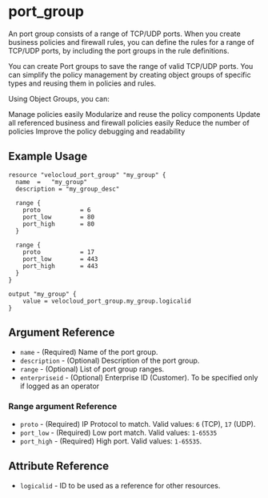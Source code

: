 # port_group

An port group consists of a range of TCP/UDP ports. When you create business policies and firewall rules, you can define the rules for a range of TCP/UDP ports, by including the port groups in the rule definitions.

You can create Port groups to save the range of valid TCP/UDP ports. You can simplify the policy management by creating object groups of specific types and reusing them in policies and rules.

Using Object Groups, you can:

Manage policies easily
Modularize and reuse the policy components
Update all referenced business and firewall policies easily
Reduce the number of policies
Improve the policy debugging and readability

## Example Usage

```hcl
resource "velocloud_port_group" "my_group" {
  name  =   "my_group"
  description = "my_group_desc"

  range {
    proto           = 6
    port_low        = 80
    port_high       = 80
  }

  range {
    proto           = 17
    port_low        = 443
    port_high       = 443
  }
}

output "my_group" {
    value = velocloud_port_group.my_group.logicalid
}

```

## Argument Reference

* `name` - (Required) Name of the port group.
* `description` - (Optional) Description of the port group.
* `range` - (Optional) List of port group ranges.
* `enterpriseid` - (Optional) Enterprise ID (Customer). To be specified only if logged as an operator

### Range argument Reference
* `proto` - (Required) IP Protocol to match. Valid values: `6` (TCP), `17` (UDP).
* `port_low` - (Required) Low port match. Valid values: `1-65535`
* `port_high` - (Required) High port. Valid values: `1-65535`.

## Attribute Reference

* `logicalid` - ID to be used as a reference for other resources.